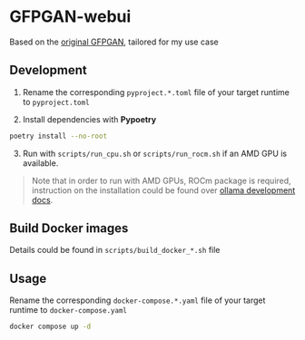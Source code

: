 # GFPGAN-webui

Based on the [original GFPGAN](https://github.com/TencentARC/GFPGAN), tailored for my use case

## Development

1. Rename the corresponding `pyproject.*.toml` file of your target runtime to `pyproject.toml`

2. Install dependencies with **Pypoetry**

```bash
poetry install --no-root
```

3. Run with `scripts/run_cpu.sh` or `scripts/run_rocm.sh` if an AMD GPU is available.

> Note that in order to run with AMD GPUs, ROCm package is required, instruction on the installation could be found over [ollama development docs](https://github.com/ollama/ollama/blob/main/docs/development.md#linux-rocm-amd).

## Build Docker images

Details could be found in `scripts/build_docker_*.sh` file

## Usage

Rename the corresponding `docker-compose.*.yaml` file of your target runtime to `docker-compose.yaml`

```bash
docker compose up -d
```
